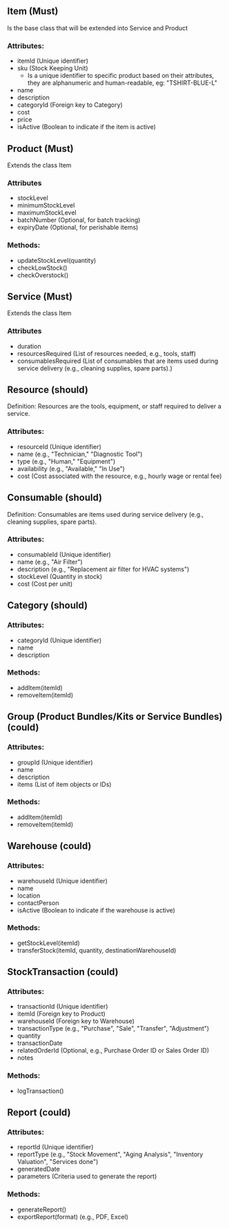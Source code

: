 ## Item (Must)
Is the base class that will be extended into Service and Product

### Attributes:
- itemId (Unique identifier)
- sku (Stock Keeping Unit)
  - Is a unique identifier to specific product based on their attributes, they are alphanumeric and human-readable, eg: "TSHIRT-BLUE-L"
- name
- description
- categoryId (Foreign key to Category)
- cost
- price
- isActive (Boolean to indicate if the item is active)

## Product (Must)
Extends the class Item

### Attributes
- stockLevel
- minimumStockLevel
- maximumStockLevel
- batchNumber (Optional, for batch tracking)
- expiryDate (Optional, for perishable items)
### Methods:
- updateStockLevel(quantity)
- checkLowStock()
- checkOverstock()

## Service (Must)
Extends the class Item

### Attributes
- duration
- resourcesRequired (List of resources needed, e.g., tools, staff)
- consumablesRequired (List of consumables that are items used during service delivery (e.g., cleaning supplies, spare parts).)

## Resource (should)
   Definition: Resources are the tools, equipment, or staff required to deliver a service.

### Attributes:
- resourceId (Unique identifier)
- name (e.g., "Technician," "Diagnostic Tool")
- type (e.g., "Human," "Equipment")
- availability (e.g., "Available," "In Use")
- cost (Cost associated with the resource, e.g., hourly wage or rental fee)

## Consumable (should)
Definition: Consumables are items used during service delivery (e.g., cleaning supplies, spare parts).

### Attributes:
- consumableId (Unique identifier)
- name (e.g., "Air Filter")
- description (e.g., "Replacement air filter for HVAC systems")
- stockLevel (Quantity in stock)
- cost (Cost per unit)

## Category (should)
### Attributes:
- categoryId (Unique identifier)
- name
- description

### Methods:
- addItem(itemId)
- removeItem(itemId)

## Group (Product Bundles/Kits or Service Bundles) (could)
### Attributes:
- groupId (Unique identifier)
- name
- description
- items (List of item objects or IDs)

### Methods:
- addItem(itemId)
- removeItem(itemId)

## Warehouse (could)
### Attributes:
- warehouseId (Unique identifier)
- name
- location
- contactPerson
- isActive (Boolean to indicate if the warehouse is active)

### Methods:
- getStockLevel(itemId)
- transferStock(itemId, quantity, destinationWarehouseId)

## StockTransaction (could)
### Attributes:
- transactionId (Unique identifier)
- itemId (Foreign key to Product)
- warehouseId (Foreign key to Warehouse)
- transactionType (e.g., "Purchase", "Sale", "Transfer", "Adjustment")
- quantity
- transactionDate
- relatedOrderId (Optional, e.g., Purchase Order ID or Sales Order ID)
- notes

### Methods:
- logTransaction()

## Report (could)
### Attributes:
- reportId (Unique identifier)
- reportType (e.g., "Stock Movement", "Aging Analysis", "Inventory Valuation", "Services done")
- generatedDate
- parameters (Criteria used to generate the report)

### Methods:
- generateReport()
- exportReport(format) (e.g., PDF, Excel)

